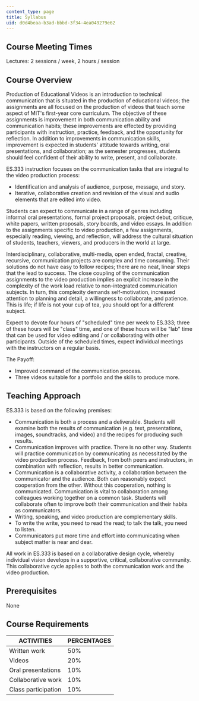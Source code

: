 ```yaml
---
content_type: page
title: Syllabus
uid: d0d4beaa-b3ad-bbbd-3f34-4ea049279e62
---
```


Course Meeting Times
--------------------

Lectures: 2 sessions / week, 2 hours / session

Course Overview
---------------

Production of Educational Videos is an introduction to technical communication that is situated in the production of educational videos; the assignments are all focused on the production of videos that teach some aspect of MIT's first-year core curriculum. The objective of these assignments is improvement in both communication ability and communication habits; these improvements are effected by providing participants with instruction, practice, feedback, and the opportunity for reflection. In addition to improvements in communication skills, improvement is expected in students' attitude towards writing, oral presentations, and collaboration; as the semester progresses, students should feel confident of their ability to write, present, and collaborate.

ES.333 instruction focuses on the communication tasks that are integral to the video production process:

*   Identification and analysis of audience, purpose, message, and story.
*   Iterative, collaborative creation and revision of the visual and audio elements that are edited into video.

Students can expect to communicate in a range of genres including informal oral presentations, formal project proposals, project debut, critique, white papers, written proposals, story boards, and video essays. In addition to the assignments specific to video production, a few assignments, especially reading, viewing, and reflection, will address the cultural situation of students, teachers, viewers, and producers in the world at large.

Interdisciplinary, collaborative, multi-media, open ended, fractal, creative, recursive, communication projects are complex and time consuming. Their solutions do not have easy to follow recipes; there are no neat, linear steps that the lead to success. The close coupling of the communication assignments to the video production implies an explicit increase in the complexity of the work load relative to non-integrated communication subjects. In turn, this complexity demands self-motivation, increased attention to planning and detail, a willingness to collaborate, and patience. This is life; if life is not your cup of tea, you should opt for a different subject.

Expect to devote four hours of "scheduled" time per week to ES.333; three of these hours will be "class" time, and one of these hours will be "lab" time that can be used for video editing and / or collaborating with other participants. Outside of the scheduled times, expect individual meetings with the instructors on a regular basis.

The Payoff:

*   Improved command of the communication process.
*   Three videos suitable for a portfolio and the skills to produce more.

Teaching Approach
-----------------

ES.333 is based on the following premises:

*   Communication is both a process and a deliverable. Students will examine both the results of communication (e.g. text, presentations, images, soundtracks, and video) and the recipes for producing such results.
*   Communication improves with practice. There is no other way. Students will practice communication by communicating as necessitated by the video production process. Feedback, from both peers and instructors, in combination with reflection, results in better communication.
*   Communication is a collaborative activity, a collaboration between the communicator and the audience. Both can reasonably expect cooperation from the other. Without this cooperation, nothing is communicated. Communication is vital to collaboration among colleagues working together on a common task. Students will collaborate often to improve both their communication and their habits as communicators.
*   Writing, speaking, and video production are complementary skills.
*   To write the write, you need to read the read; to talk the talk, you need to listen.
*   Communicators put more time and effort into communicating when subject matter is near and dear.

All work in ES.333 is based on a collaborative design cycle, whereby individual vision develops in a supportive, critical, collaborative community. This collaborative cycle applies to both the communication work and the video production.

Prerequisites
-------------

None

Course Requirements
-------------------

| ACTIVITIES | PERCENTAGES |
| --- | --- |
| Written work | 50% |
| Videos | 20% |
| Oral presentations | 10% |
| Collaborative work | 10% |
| Class participation | 10%